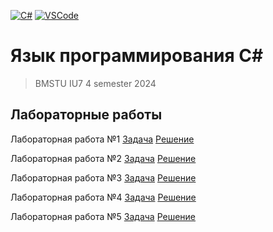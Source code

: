 [![C#](https://img.shields.io/badge/C_Sharp-2965f1)](https://en.wikipedia.org/wiki/C_Sharp_(programming_language))
[![VSCode](https://img.shields.io/badge/VSCode-238c05)](https://code.visualstudio.com/)


# Язык программирования C#

> BMSTU IU7 4 semester 2024

## Лабораторные работы

Лабораторная работа №1 [Задача](./lab_one/README.md) [Решение](./lab_one)

Лабораторная работа №2 [Задача](./lab_two-numeric-analysis/README.md) [Решение](./lab_two-numeric-analysis)

Лабораторная работа №3 [Задача](./lab-three/README.md) [Решение](./lab-three)

Лабораторная работа №4 [Задача](./lab_four/README.md) [Решение](./lab_four)

Лабораторная работа №5 [Задача](./lab_five/README.md) [Решение](./lab_five)